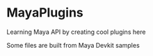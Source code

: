# MayaPlugins
Learning Maya API by creating cool plugins here

Some files are built from Maya Devkit samples